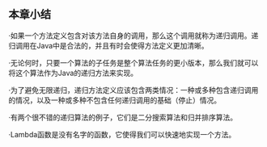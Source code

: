    

## 本章小结

·如果一个方法定义包含对该方法自身的调用，那么这个调用就称为递归调用。递归调用在Java中是合法的，并且有时会使得方法定义更加清晰。

·无论何时，只要一个算法的子任务是整个算法任务的更小版本，那么我们就可以将这个算法作为Java的递归方法来实现。

·为了避免无限递归，递归方法定义应该包含两类情况：一种或多种包含递归调用的情况，以及一种或多种不包含任何递归调用的基础（停止）情况。

·有两个很不错的递归算法的例子，它们是二分搜索算法和归并排序算法。

·Lambda函数是没有名字的函数，它使得我们可以快速地实现一个方法。